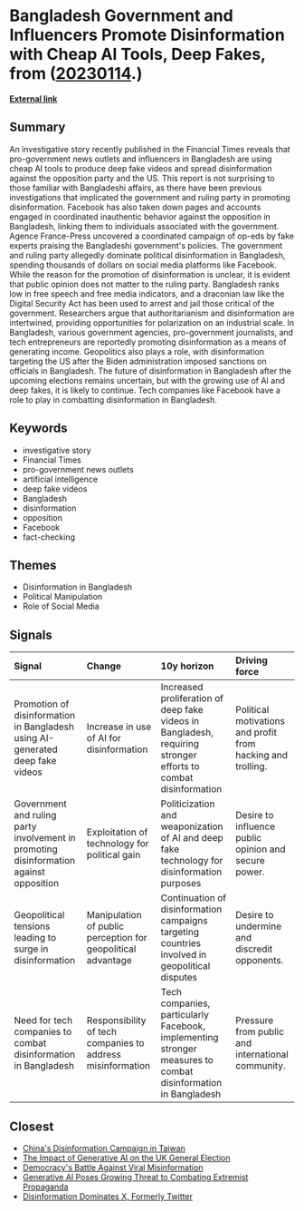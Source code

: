 # __Bangladesh Government and Influencers Promote Disinformation with Cheap AI Tools, Deep Fakes__, from ([20230114](https://kghosh.substack.com/p/20230114).)

__[External link](https://thediplomat.com/2023/12/deep-fakes-and-disinformation-in-bangladesh/)__



## Summary

An investigative story recently published in the Financial Times reveals that pro-government news outlets and influencers in Bangladesh are using cheap AI tools to produce deep fake videos and spread disinformation against the opposition party and the US. This report is not surprising to those familiar with Bangladeshi affairs, as there have been previous investigations that implicated the government and ruling party in promoting disinformation. Facebook has also taken down pages and accounts engaged in coordinated inauthentic behavior against the opposition in Bangladesh, linking them to individuals associated with the government. Agence France-Press uncovered a coordinated campaign of op-eds by fake experts praising the Bangladeshi government's policies. The government and ruling party allegedly dominate political disinformation in Bangladesh, spending thousands of dollars on social media platforms like Facebook. While the reason for the promotion of disinformation is unclear, it is evident that public opinion does not matter to the ruling party. Bangladesh ranks low in free speech and free media indicators, and a draconian law like the Digital Security Act has been used to arrest and jail those critical of the government. Researchers argue that authoritarianism and disinformation are intertwined, providing opportunities for polarization on an industrial scale. In Bangladesh, various government agencies, pro-government journalists, and tech entrepreneurs are reportedly promoting disinformation as a means of generating income. Geopolitics also plays a role, with disinformation targeting the US after the Biden administration imposed sanctions on officials in Bangladesh. The future of disinformation in Bangladesh after the upcoming elections remains uncertain, but with the growing use of AI and deep fakes, it is likely to continue. Tech companies like Facebook have a role to play in combatting disinformation in Bangladesh.

## Keywords

* investigative story
* Financial Times
* pro-government news outlets
* artificial intelligence
* deep fake videos
* Bangladesh
* disinformation
* opposition
* Facebook
* fact-checking

## Themes

* Disinformation in Bangladesh
* Political Manipulation
* Role of Social Media

## Signals

| Signal                                                                                 | Change                                                       | 10y horizon                                                                                                    | Driving force                                               |
|:---------------------------------------------------------------------------------------|:-------------------------------------------------------------|:---------------------------------------------------------------------------------------------------------------|:------------------------------------------------------------|
| Promotion of disinformation in Bangladesh using AI-generated deep fake videos          | Increase in use of AI for disinformation                     | Increased proliferation of deep fake videos in Bangladesh, requiring stronger efforts to combat disinformation | Political motivations and profit from hacking and trolling. |
| Government and ruling party involvement in promoting disinformation against opposition | Exploitation of technology for political gain                | Politicization and weaponization of AI and deep fake technology for disinformation purposes                    | Desire to influence public opinion and secure power.        |
| Geopolitical tensions leading to surge in disinformation                               | Manipulation of public perception for geopolitical advantage | Continuation of disinformation campaigns targeting countries involved in geopolitical disputes                 | Desire to undermine and discredit opponents.                |
| Need for tech companies to combat disinformation in Bangladesh                         | Responsibility of tech companies to address misinformation   | Tech companies, particularly Facebook, implementing stronger measures to combat disinformation in Bangladesh   | Pressure from public and international community.           |

## Closest

* [China's Disinformation Campaign in Taiwan](44ddf53ef211a729ca1a7fa394ac9f35)
* [The Impact of Generative AI on the UK General Election](9bcd0e8850a5de2296f414bfeeff7567)
* [Democracy's Battle Against Viral Misinformation](56d1a28746cd95ebaa3d62a4e1f91c3a)
* [Generative AI Poses Growing Threat to Combating Extremist Propaganda](4aae935ffedd7227301fe1eb6647d69f)
* [Disinformation Dominates X, Formerly Twitter](5793d28b92e90a64b918cfaefad509db)